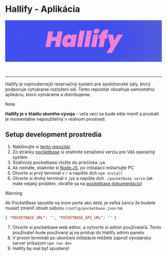 # Hallify - Aplikácia

![Hallify banner](https://raw.githubusercontent.com/hallify-sk/github-assets/main/Hallify-Banner.png)

<p align="center">
  <img src="https://img.shields.io/github/stars/hallify-sk/Hallify?style=for-the-badge" alt=""/>
  <img src="https://img.shields.io/github/last-commit/hallify-sk/Hallify?style=for-the-badge" alt=""/>
  <img src="https://img.shields.io/github/issues/hallify-sk/Hallify?style=for-the-badge" alt=""/>
  <img src="https://img.shields.io/github/issues-pr/hallify-sk/Hallify?style=for-the-badge" alt=""/>
  <img src="https://img.shields.io/github/license/hallify-sk/Hallify?style=for-the-badge" alt=""/>
</p>

---

Hallify je najmodernejší rezervačný systém pre spoločenské sály, ktorý podporuje vytváranie rozložení sál. Tento repozitár obsahuje samostatnú aplikáciu, ktorú vytvárame a distribujeme.

> [!NOTE]
> **Hallify je v štádiu skorého vývoja** - veľa vecí sa bude ešte meniť a produkt je momentálne nepoužiteľný v reálnom prostredí.

## Setup development prostredia

1. Naklónujte si [tento repozitár](https://github.com/hallify-sk/Hallify.git)
2. Zo stránky [pocketbase]([https://pocketbase.io/docs](https://github.com/pocketbase/pocketbase/releases/tag/v0.22.13)) si stiahnite označenú verziu pre Váš operačný systém
3. Stiahnutý pocketbase vložte do priečinka `/pb`
4. Ak nemáte, stiahnite si [Node.JS](https://nodejs.org/en), po inštalácií reštartujte PC
5. Otvorte si prvý terminál v `/` a napíšte doň `npm install`
6. Otvorte si druhý terminál v `/pb` a napíšte doň `./pocketbase serve` (ak máte nejaký problém, obráťte sa na [pocketbase dokumentáciu](https://pocketbase.io/docs))
> [!WARNING]
> Ak PocketBase spustíte na inom porte ako `8090`, je veľká šanca že budete musieť zmeniť obsah súboru `/config/pocketbase.json` na
>
> ```json
> { "POCKETBASE_URL": "", "POCKETBASE_API_URL": "" }
> ```
7. Otvorte si pocketbase web editor, a vytvorte si admin používateľa. Tento používateľ bude používaný aj na prístup do Hallify admin panelu
8. V prvom termináli po ukončení inštalácie môžete zapnúť vývojársky server príkazom `npm run dev`
9. Hallify by mal byť spustený!
